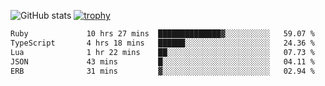 ![GitHub stats](https://github-readme-stats.vercel.app/api?username=ksk001100&show_icons=true&theme=tokyonight)
[![trophy](https://github-profile-trophy.vercel.app/?username=ksk001100&theme=onedark)](https://github.com/ryo-ma/github-profile-trophy)

<!--START_SECTION:waka-->

```txt
Ruby             10 hrs 27 mins  ██████████████▓░░░░░░░░░░   59.07 %
TypeScript       4 hrs 18 mins   ██████░░░░░░░░░░░░░░░░░░░   24.36 %
Lua              1 hr 22 mins    ██░░░░░░░░░░░░░░░░░░░░░░░   07.73 %
JSON             43 mins         █░░░░░░░░░░░░░░░░░░░░░░░░   04.11 %
ERB              31 mins         ▓░░░░░░░░░░░░░░░░░░░░░░░░   02.94 %
```

<!--END_SECTION:waka-->
